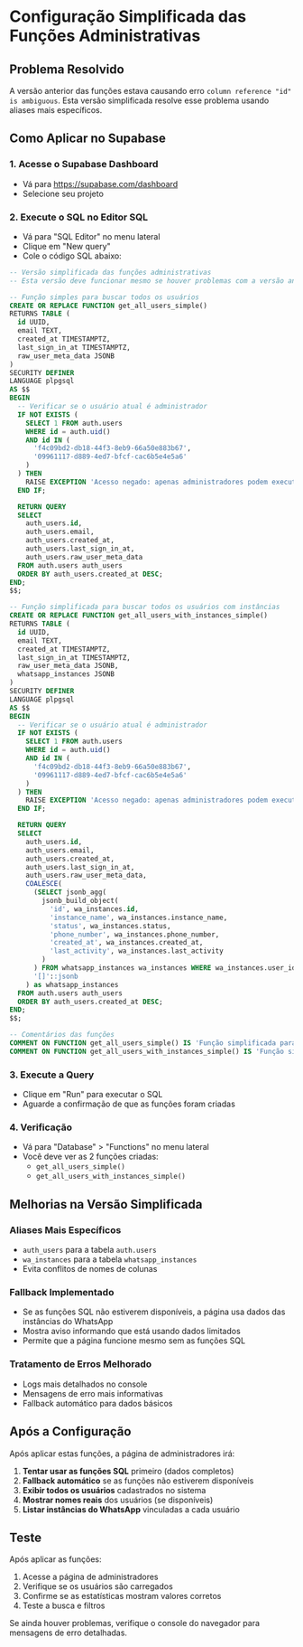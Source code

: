 # Configuração Simplificada das Funções Administrativas

## Problema Resolvido
A versão anterior das funções estava causando erro `column reference "id" is ambiguous`. Esta versão simplificada resolve esse problema usando aliases mais específicos.

## Como Aplicar no Supabase

### 1. Acesse o Supabase Dashboard
- Vá para https://supabase.com/dashboard
- Selecione seu projeto

### 2. Execute o SQL no Editor SQL
- Vá para "SQL Editor" no menu lateral
- Clique em "New query"
- Cole o código SQL abaixo:

```sql
-- Versão simplificada das funções administrativas
-- Esta versão deve funcionar mesmo se houver problemas com a versão anterior

-- Função simples para buscar todos os usuários
CREATE OR REPLACE FUNCTION get_all_users_simple()
RETURNS TABLE (
  id UUID,
  email TEXT,
  created_at TIMESTAMPTZ,
  last_sign_in_at TIMESTAMPTZ,
  raw_user_meta_data JSONB
) 
SECURITY DEFINER
LANGUAGE plpgsql
AS $$
BEGIN
  -- Verificar se o usuário atual é administrador
  IF NOT EXISTS (
    SELECT 1 FROM auth.users 
    WHERE id = auth.uid() 
    AND id IN (
      'f4c09bd2-db18-44f3-8eb9-66a50e883b67',
      '09961117-d889-4ed7-bfcf-cac6b5e4e5a6'
    )
  ) THEN
    RAISE EXCEPTION 'Acesso negado: apenas administradores podem executar esta função';
  END IF;

  RETURN QUERY
  SELECT 
    auth_users.id,
    auth_users.email,
    auth_users.created_at,
    auth_users.last_sign_in_at,
    auth_users.raw_user_meta_data
  FROM auth.users auth_users
  ORDER BY auth_users.created_at DESC;
END;
$$;

-- Função simplificada para buscar todos os usuários com instâncias
CREATE OR REPLACE FUNCTION get_all_users_with_instances_simple()
RETURNS TABLE (
  id UUID,
  email TEXT,
  created_at TIMESTAMPTZ,
  last_sign_in_at TIMESTAMPTZ,
  raw_user_meta_data JSONB,
  whatsapp_instances JSONB
) 
SECURITY DEFINER
LANGUAGE plpgsql
AS $$
BEGIN
  -- Verificar se o usuário atual é administrador
  IF NOT EXISTS (
    SELECT 1 FROM auth.users 
    WHERE id = auth.uid() 
    AND id IN (
      'f4c09bd2-db18-44f3-8eb9-66a50e883b67',
      '09961117-d889-4ed7-bfcf-cac6b5e4e5a6'
    )
  ) THEN
    RAISE EXCEPTION 'Acesso negado: apenas administradores podem executar esta função';
  END IF;

  RETURN QUERY
  SELECT 
    auth_users.id,
    auth_users.email,
    auth_users.created_at,
    auth_users.last_sign_in_at,
    auth_users.raw_user_meta_data,
    COALESCE(
      (SELECT jsonb_agg(
        jsonb_build_object(
          'id', wa_instances.id,
          'instance_name', wa_instances.instance_name,
          'status', wa_instances.status,
          'phone_number', wa_instances.phone_number,
          'created_at', wa_instances.created_at,
          'last_activity', wa_instances.last_activity
        )
      ) FROM whatsapp_instances wa_instances WHERE wa_instances.user_id = auth_users.id AND wa_instances.is_active = true),
      '[]'::jsonb
    ) as whatsapp_instances
  FROM auth.users auth_users
  ORDER BY auth_users.created_at DESC;
END;
$$;

-- Comentários das funções
COMMENT ON FUNCTION get_all_users_simple() IS 'Função simplificada para buscar todos os usuários do sistema (apenas administradores)';
COMMENT ON FUNCTION get_all_users_with_instances_simple() IS 'Função simplificada para buscar todos os usuários com suas instâncias do WhatsApp (apenas administradores)';
```

### 3. Execute a Query
- Clique em "Run" para executar o SQL
- Aguarde a confirmação de que as funções foram criadas

### 4. Verificação
- Vá para "Database" > "Functions" no menu lateral
- Você deve ver as 2 funções criadas:
  - `get_all_users_simple()`
  - `get_all_users_with_instances_simple()`

## Melhorias na Versão Simplificada

### Aliases Mais Específicos
- `auth_users` para a tabela `auth.users`
- `wa_instances` para a tabela `whatsapp_instances`
- Evita conflitos de nomes de colunas

### Fallback Implementado
- Se as funções SQL não estiverem disponíveis, a página usa dados das instâncias do WhatsApp
- Mostra aviso informando que está usando dados limitados
- Permite que a página funcione mesmo sem as funções SQL

### Tratamento de Erros Melhorado
- Logs mais detalhados no console
- Mensagens de erro mais informativas
- Fallback automático para dados básicos

## Após a Configuração

Após aplicar estas funções, a página de administradores irá:
1. **Tentar usar as funções SQL** primeiro (dados completos)
2. **Fallback automático** se as funções não estiverem disponíveis
3. **Exibir todos os usuários** cadastrados no sistema
4. **Mostrar nomes reais** dos usuários (se disponíveis)
5. **Listar instâncias do WhatsApp** vinculadas a cada usuário

## Teste

Após aplicar as funções:
1. Acesse a página de administradores
2. Verifique se os usuários são carregados
3. Confirme se as estatísticas mostram valores corretos
4. Teste a busca e filtros

Se ainda houver problemas, verifique o console do navegador para mensagens de erro detalhadas.
